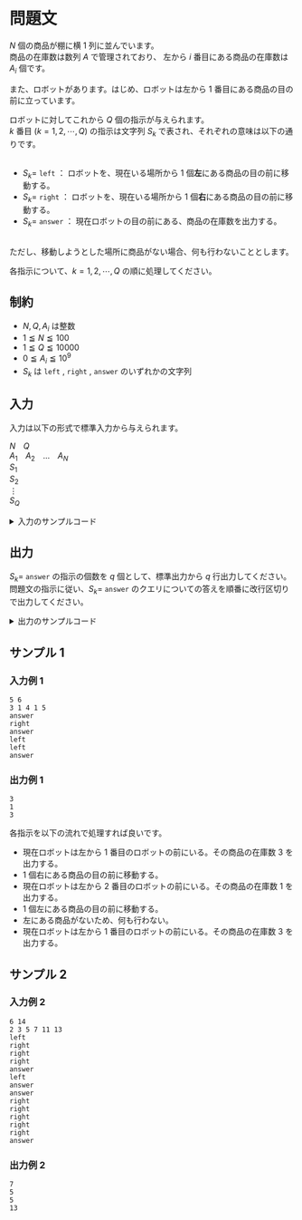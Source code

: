 # 問題文
$N$ 個の商品が棚に横 $1$ 列に並んでいます。  
商品の在庫数は数列 $A$ で管理されており、
左から $i$ 番目にある商品の在庫数は $A_i$ 個です。

また、ロボットがあります。はじめ、ロボットは左から $1$ 番目にある商品の目の前に立っています。

ロボットに対してこれから $Q$ 個の指示が与えられます。  
$k$ 番目 $(k = 1, 2, \cdots, Q)$ の指示は文字列 $S_k$ で表され、それぞれの意味は以下の通りです。  
<br>
- $S_k =$ <code>left</code> ： ロボットを、現在いる場所から $1$ 個**左**にある商品の目の前に移動する。
- $S_k =$ <code>right</code> ： ロボットを、現在いる場所から $1$ 個**右**にある商品の目の前に移動する。
- $S_k =$ <code>answer</code> ： 現在ロボットの目の前にある、商品の在庫数を出力する。

<br>
ただし、移動しようとした場所に商品がない場合、何も行わないこととします。

各指示について、$k = 1, 2, \cdots, Q$ の順に処理してください。

## 制約
- $N, Q, A_i$ は整数
- $1 \leqq N \leqq 100$
- $1 \leqq Q \leqq 10000$
- $0 \leqq A_i \leqq 10^9$
- $S_k$ は <code>left</code> , <code>right</code> , <code>answer</code> のいずれかの文字列


 ## 入力
入力は以下の形式で標準入力から与えられます。

$N$&emsp;$Q$  
$A_1$&emsp;$A_2$&emsp;$\ldots$&emsp;$A_N$  
$S_1$  
$S_2$  
$\vdots$  
$S_Q$  

<details>
<summary>入力のサンプルコード</summary>
<div>
与えられる入力を受け取るコードの一例です。

```py
N, Q = map(int, input().split())
A = list(map(int, input().split()))
for i in range(Q):
    S = input() # S_1, S_2, ... がそれぞれ入力されます。

    # ここからコードを入力してください。

```

```java
import java.util.Scanner;

public class Main {
    public static void main(String[] args) {
        Scanner sc = new Scanner(System.in);

        int N = sc.nextInt();
        int Q = sc.nextInt();

        int[] A = new int[N];
        for (int i = 0; i < N; i++) {
            A[i] = sc.nextInt();
        }

        for (int k = 0; k < Q; k++) {
            String S = sc.next(); // S_1, S_2, ... がそれぞれ入力されます。
            
            /* ここからコードを入力してください。 */
        }
    }
}
```

```cpp
#include <bits/stdc++.h>

using namespace std;

int main() {
    int N, Q;
    cin >> N >> Q;

    vector<int> A(N);
    for (int i = 0; i < N; i++) {
        cin >> A.at(i);
    }

    for (int k = 0; k < Q; k++) {
        string S;
        cin >> S; // S_1, S_2, ... がそれぞれ入力されます。

        /* ここからコードを入力してください。 */
    }
}
```
</div>
</details>

 ## 出力
$S_k =$ <code>answer</code> の指示の個数を $q$ 個として、標準出力から $q$ 行出力してください。  
問題文の指示に従い、$S_k =$ <code>answer</code> のクエリについての答えを順番に改行区切りで出力してください。

<details>
<summary>出力のサンプルコード</summary>
<div>
整数 <code>100</code> を出力するコードの一例です。

```py
print(100)

```

```java
import java.util.Scanner;

public class Main {
    public static void main(String[] args) {
        System.out.println(100);
    }
}

```

```cpp
#include <bits/stdc++.h>

using namespace std;

int main() {
    cout << 100 << endl;
}
```
</div>
</details>


## サンプル 1
### 入力例 1
```
5 6
3 1 4 1 5
answer
right
answer
left
left
answer
```

### 出力例 1
```
3
1
3
```

各指示を以下の流れで処理すれば良いです。

- 現在ロボットは左から $1$ 番目のロボットの前にいる。その商品の在庫数 $3$ を出力する。
- $1$ 個右にある商品の目の前に移動する。
- 現在ロボットは左から $2$ 番目のロボットの前にいる。その商品の在庫数 $1$ を出力する。
- $1$ 個左にある商品の目の前に移動する。
- 左にある商品がないため、何も行わない。
- 現在ロボットは左から $1$ 番目のロボットの前にいる。その商品の在庫数 $3$ を出力する。

## サンプル 2
### 入力例 2
```
6 14
2 3 5 7 11 13
left
right
right
right
answer
left
answer
answer
right
right
right
right
right
answer
```

### 出力例 2
```
7
5
5
13
```
